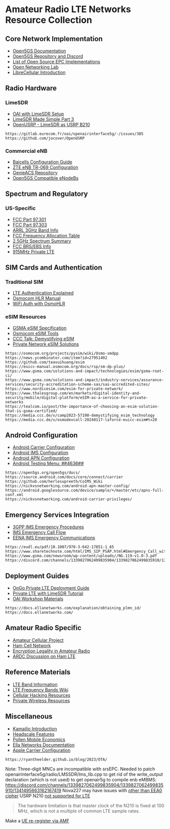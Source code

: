 # Amateur Radio LTE Networks Resource Collection

## Core Network Implementation
- [Open5GS Documentation](https://open5gs.org/open5gs/docs/)
- [Open5GS Repository and Discord](https://github.com/open5gs/open5gs)
- [List of Open Source EPC Implementations](https://nickvsnetworking.com/list-of-open-source-evolved-packet-core-epc-implementations/)
- [Open Networking Lab](https://github.com/opennetworkinglab)
- [LibreCellular Introduction](https://librecellular.org/introduction/)

## Radio Hardware
### LimeSDR
- [OAI with LimeSDR Setup](https://gitlab.eurecom.fr/oai/openairinterface5g/-/wikis/how-to-setup-oai-with-lmsdr)
- [LimeSDR Made Simple Part 3](https://myriadrf.org/news/limesdr-made-simple-part-3-practical-example/)
- [OpenUSRP - LimeSDR as USRP B210](https://github.com/jocover/OpenUSRP)
```
https://gitlab.eurecom.fr/oai/openairinterface5g/-/issues/385
https://github.com/jocover/OpenUSRP
```

### Commercial eNB
- [Baicells Configuration Guide](https://img.baicells.com/Upload/20230710/FILE/BaiBLN_3.0.12_eNB_Configuration_Guide.pdf)
- [ZTE eNB TR-069 Configuration](http://docs.genieacs.com/en/latest/installation-guide.html)
- [GenieACS Repository](https://github.com/genieacs/genieacs)
- [Open5GS Compatible eNodeBs](https://open5gs.org/open5gs/docs/hardware/01-genodebs/)

## Spectrum and Regulatory
### US-Specific
- [FCC Part 97.301](https://www.law.cornell.edu/cfr/text/47/97.301)
- [FCC Part 97.303](https://www.law.cornell.edu/cfr/text/47/97.303)
- [ARRL 3GHz Band Info](https://www.arrl.org/3-ghz-band)
- [FCC Frequency Allocation Table](https://transition.fcc.gov/oet/spectrum/table/fcctable.pdf)
- [2.5GHz Spectrum Summary](https://www.selectspectrum.com/assets/documents/pdf/broadband/2.5-GHz_SpectrumSummary_240807_CL.pdf)
- [FCC BRS/EBS Info](https://www.fcc.gov/wireless/bureau-divisions/broadband-division/broadband-radio-service-education-broadband-service)
- [915MHz Private LTE](https://www.rcrwireless.com/20250107/internet-of-things/private-lte-915-mhz-ubiik)

## SIM Cards and Authentication
### Traditional SIM
- [LTE Authentication Explained](https://medium.com/uw-ictd/lte-authentication-2d0810a061ec)
- [Osmocom HLR Manual](https://downloads.osmocom.org/docs/osmo-hlr/master/osmohlr-usermanual.pdf)
- [WiFi Auth with OsmoHLR](https://kittenlabs.de/blog/2024/08/31/wifi-auth-with-osmohlr/sim-cards/)

### eSIM Resources
- [GSMA eSIM Specification](https://www.gsma.com/solutions-and-impact/technologies/esim/esim-specification/)
- [Osmocom eSIM Tools](https://osmocom.org/projects/pysim/wiki/Osmo-smdpp)
- [CCC Talk: Demystifying eSIM](https://media.ccc.de/v/camp2023-57190-demystifying_esim_technology)
- [Private Network eSIM Solutions](https://www.nordicesim.com/esim-for-private-network/)
```
https://osmocom.org/projects/pysim/wiki/Osmo-smdpp
https://news.ycombinator.com/item?id=27951402
https://github.com/teavuihuang/esim
https://euicc-manual.osmocom.org/docs/rsp/sm-dp-plus/
https://www.gsma.com/solutions-and-impact/technologies/esim/gsma-root-ci/
https://www.gsma.com/solutions-and-impact/industry-services/assurance-services/security-accreditation-scheme-sas/sas-accredited-sites/
https://www.nordicesim.com/esim-for-private-network/
https://www.thalesgroup.com/en/markets/digital-identity-and-security/mobile/digital-platform/eSIM-as-a-service-for-private-networks
https://tealcom.io/post/the-importance-of-choosing-an-esim-solution-that-is-gsma-certified/
https://media.ccc.de/v/camp2023-57190-demystifying_esim_technology
https://media.ccc.de/v/osmodevcall-20240117-laforce-euicc-esim#t=20
```

## Android Configuration
- [Android Carrier Configuration](https://source.android.com/docs/core/connect/carrier)
- [Android IMS Configuration](https://github.com/herlesupreeth/CoIMS_Wiki)
- [Android APN Configuration](https://nickvsnetworking.com/android-apn-master-config/)
- [Android Testing Menu: *#*#4636#*#*]()
```
https://open5gs.org/open5gs/docs/
https://source.android.com/docs/core/connect/carrier
https://github.com/herlesupreeth/CoIMS_Wiki
https://nickvsnetworking.com/android-apn-master-config/
https://android.googlesource.com/device/sample/+/master/etc/apns-full-conf.xml
https://nickvsnetworking.com/android-carrier-privileges/
```

## Emergency Services Integration
- [3GPP IMS Emergency Procedures](https://itecspec.com/spec/3gpp-23-167-7-procedures-related-to-establishment-of-ims-emergency-session/)
- [IMS Emergency Call Flow](https://www.sharetechnote.com/html/IMS_SIP_PSAP.html)
- [EENA IMS Emergency Communications](https://eena.org/knowledge-hub/documents/ims-packet-switched-emergency-communications-esinet-interconnection/)
```
https://eudl.eu/pdf/10.1007/978-3-642-17851-1_65
https://www.sharetechnote.com/html/IMS_SIP_PSAP.html#Emergency_Call_without_Normal_Registration
https://www.gsma.com/newsroom/wp-content/uploads//NG.119-v1.0-3.pdf
https://discord.com/channels/1339827062499835904/1339827062499835910/1342354185366278187
```

## Deployment Guides
- [OnGo Private LTE Deployment Guide](https://ongoalliance.org/wp-content/uploads/2020/12/OnGo-Private-LTE-Deployment-Guide-2.1.0.pdf)
- [Private LTE with LimeSDR Tutorial](https://www.quantulum.co.uk/blog/private-lte-with-limesdr-and-srsran-part-3-sim-cards/)
- [OAI Workshop Materials](https://gitlab.eurecom.fr/oai/trainings/oai-workshops)
```
https://docs.ellanetworks.com/explanation/obtaining_plmn_id/
https://docs.ellanetworks.com/
```

## Amateur Radio Specific
- [Amateur Cellular Project](https://github.com/AmateurCellular)
- [Ham Cell Network](http://www.hamcell.net)
- [Encryption Legality in Amateur Radio](https://www.qsl.net/kb9mwr/projects/wireless/Data%20Encryption%20is%20Legal.pdf)
- [ARDC Discussion on Ham LTE](https://ardc.groups.io/g/community/topic/111170331)

## Reference Materials
- [LTE Band Information](https://www.sqimway.com/lte_band.php)
- [LTE Frequency Bands Wiki](https://en.wikipedia.org/wiki/LTE_frequency_bands)
- [Cellular Hacking Resources](https://github.com/W00t3k/Awesome-Cellular-Hacking)
- [Private Wireless Resources](https://github.com/sullivg2/awesome-private-wireless)

## Miscellaneous
- [Kamailio Introduction](https://nickvsnetworking.com/kamailio-introduction/)
- [Headscale Features](https://headscale.net/stable/about/features/)
- [Pollen Mobile Economics](https://docs.pollenmobile.io/pollen-mobile-docs/white-paper/pollen-economics)
- [Ella Networks Documentation](https://docs.ellanetworks.com/)
- [Apple Carrier Configuration](https://support.apple.com/en-ph/guide/deployment/depac6747317/web)
```
https://ryantheelder.github.io/blog/2023/OTA/
```

Note: Three-digit MNCs are incompatible with srsEPC.
Needed to patch openairinterface5g/radio/LMSSDR/lms_lib.cpp to get rid of the write_output declaration (which is not used) to get openair5g to compile enb
eMBMS: https://discord.com/channels/1339827062499835904/1339827062499835910/1341495663162167419
Nova227 may have issues with [other than EEA0 cipher](https://discord.com/channels/463334787537567775/1042960052014825513/1340441080981618709)
USRP N210 [not supported for LTE](https://ttuxl.github.io/report/weekly_report7.html)
> The hardware limitation is that master clock of the N210 is fixed at 100 MHz, which is not a multiple of common LTE sample rates.

Make a [UE re-register via AMF](https://discord.com/channels/463334787537567775/463334788044947457/1341712583362609204)


